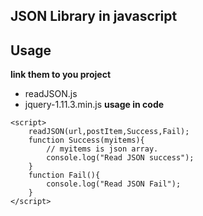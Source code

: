 JSON Library in javascript
----------
## Usage
**link them to you project**
* readJSON.js
* jquery-1.11.3.min.js
**usage in code**
```
<script>
	readJSON(url,postItem,Success,Fail);
	function Success(myitems){
		// myitems is json array.
		console.log("Read JSON success");
	}
	function Fail(){
		console.log("Read JSON Fail");
	}
</script>
```